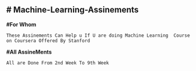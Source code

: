 **# Machine-Learning-Assinements**
----

**#For Whom**
```
These Assinements Can Help u If U are doing Machine Learning  Course on Coursera Offered By Stanford

```
**#All AssineMents**
```
All are Done From 2nd Week To 9th Week
```
